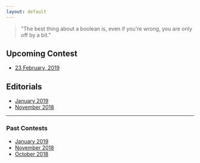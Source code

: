 ```yaml
---
layout: default
---
```


> "The best thing about a boolean is, even if you're wrong, you are only off by a bit."

## Upcoming Contest
- [23 February, 2019](https://www.hackerrank.com/contests/uvce-ncode-february-2019)


## Editorials
- [January 2019](./editorials/january-2019/index.html)
- [November 2018](./editorials/november-2018/index.html)

* * *

### Past Contests
- [January 2019](https://www.hackerrank.com/contests/uvce-ncode-january-2019/challenges)
- [November 2018](https://www.hackerrank.com/contests/uvce-ncode-november-2018/challenges)
- [October 2018](https://www.hackerrank.com/contests/uvce-ncode-october-2018/)

